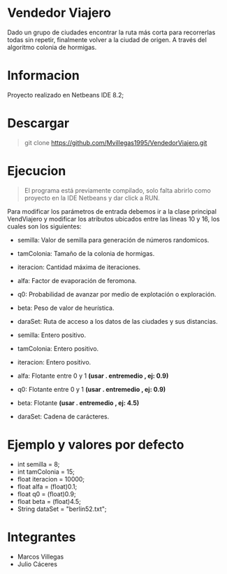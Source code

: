 # Vendedor Viajero

Dado un grupo de ciudades encontrar la ruta más corta para recorrerlas todas sin repetir, finalmente volver a la ciudad de origen. A través del algoritmo colonia de hormigas.

# Informacion

Proyecto realizado en Netbeans IDE 8.2; 

# Descargar 

> git clone https://github.com/Mvillegas1995/VendedorViajero.git

# Ejecucion 

> El programa está previamente compilado, solo falta abrirlo como proyecto en la IDE Netbeans y dar click a RUN.

Para modificar los parámetros de entrada debemos ir a la clase principal VendViajero y modificar los atributos ubicados entre las líneas 10 y 16, los cuales son los siguientes:

- semilla: Valor de semilla para generación de números randomicos.  
- tamColonia: Tamaño de la colonia de hormigas. 
- iteracion: Cantidad máxima de iteraciones.  
- alfa: Factor de evaporación de feromona.  
- q0: Probabilidad de avanzar por medio de explotación o exploración.
- beta: Peso de valor de heurística.
- daraSet: Ruta de acceso a los datos de las ciudades y sus distancias.

- semilla: Entero positivo.  
- tamColonia: Entero positivo.  
- iteracion: Entero positivo.  
- alfa: Flotante entre 0 y 1 **(usar . entremedio , ej: 0.9)**  
- q0: Flotante entre 0 y 1 **(usar . entremedio , ej: 0.9)**
- beta: Flotante **(usar . entremedio , ej: 4.5)**  
- daraSet: Cadena de carácteres.

# Ejemplo y valores por defecto

- int semilla = 8;
- int tamColonia = 15;
- float iteracion = 10000;
- float alfa = (float)0.1;
- float q0 = (float)0.9;
- float beta = (float)4.5;  
- String dataSet = "berlin52.txt"; 

# Integrantes

- Marcos Villegas
- Julio Cáceres
